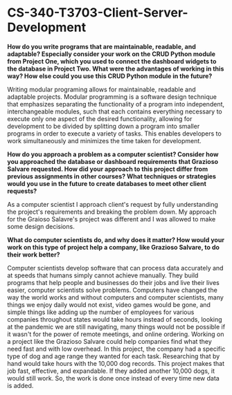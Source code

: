 # CS-340-T3703-Client-Server-Development

**How do you write programs that are maintainable, readable, and adaptable? Especially consider your work on the CRUD Python module from Project One, which you used to connect the dashboard widgets to the database in Project Two. What were the advantages of working in this way? How else could you use this CRUD Python module in the future?**

Writing modular programing allows for maintainable, readable and adaptable projects. Modular programming is a software design technique that emphasizes separating the functionality of a program into independent, interchangeable modules, such that each contains everything necessary to execute only one aspect of the desired functionality, allowing for development to be divided by splitting down a program into smaller programs in order to execute a variety of tasks. This enables developers to work simultaneously and minimizes the time taken for development.

**How do you approach a problem as a computer scientist? Consider how you approached the database or dashboard requirements that Grazioso Salvare requested. How did your approach to this project differ from previous assignments in other courses? What techniques or strategies would you use in the future to create databases to meet other client requests?**

As a computer scientist I approach client's request by fully understanding the project's requirements and breaking the problem down. My approach for the Graioso Salavre's project was different and I was allowed to make some design decisions. 

**What do computer scientists do, and why does it matter? How would your work on this type of project help a company, like Grazioso Salvare, to do their work better?**

Computer scientists develop software that can process data accurately and at speeds that humans simply cannot achieve manually. They build programs that help people and businesses do their jobs and live their lives easier, computer scientists solve problems. Computers have changed the way the world works and without computers and computer scientists, many things we enjoy daily would not exist, video games would be gone, and simple things like adding up the number of employees for various companies throughout states would take hours instead of seconds, looking at the pandemic we are still navigating, many things would not be possible if it wasn't for the power of remote meetings, and online ordering. Working on a project like the Grazioso Salvare could help companies find what they need fast and with low overhead. In this project, the company had a specific type of dog and age range they wanted for each task. Researching that by hand would take hours with the 10,000 dog records. This project makes that job fast, effective, and expandable. If they added another 10,000 dogs, it would still work. So, the work is done once instead of every time new data is added.
